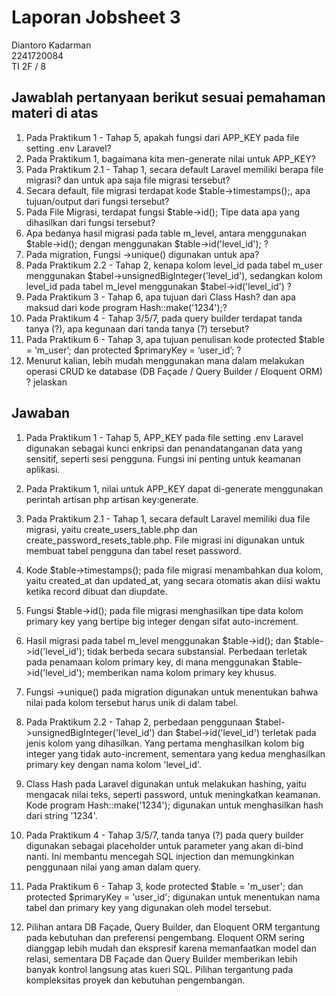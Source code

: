 # Laporan Jobsheet 3

Diantoro Kadarman <br>
2241720084 <br>
TI 2F / 8

## Jawablah pertanyaan berikut sesuai pemahaman materi di atas

1. Pada Praktikum 1 - Tahap 5, apakah fungsi dari APP_KEY pada file setting .env Laravel?
2. Pada Praktikum 1, bagaimana kita men-generate nilai untuk APP_KEY?
3. Pada Praktikum 2.1 - Tahap 1, secara default Laravel memiliki berapa file migrasi?
   dan untuk apa saja file migrasi tersebut?
4. Secara default, file migrasi terdapat kode $table->timestamps();, apa tujuan/output
   dari fungsi tersebut?
5. Pada File Migrasi, terdapat fungsi $table->id(); Tipe data apa yang dihasilkan dari
   fungsi tersebut?
6. Apa bedanya hasil migrasi pada table m_level, antara menggunakan $table->id();
   dengan menggunakan $table->id('level_id'); ?
7. Pada migration, Fungsi ->unique() digunakan untuk apa?
8. Pada Praktikum 2.2 - Tahap 2, kenapa kolom level_id pada tabel m_user
   menggunakan $tabel->unsignedBigInteger('level_id'), sedangkan kolom level_id
   pada tabel m_level menggunakan $tabel->id('level_id') ?
9. Pada Praktikum 3 - Tahap 6, apa tujuan dari Class Hash? dan apa maksud dari kode
   program Hash::make('1234');?
10. Pada Praktikum 4 - Tahap 3/5/7, pada query builder terdapat tanda tanya (?), apa
    kegunaan dari tanda tanya (?) tersebut?
11. Pada Praktikum 6 - Tahap 3, apa tujuan penulisan kode protected $table =
    ‘m_user’; dan protected $primaryKey = ‘user_id’; ?
12. Menurut kalian, lebih mudah menggunakan mana dalam melakukan operasi CRUD ke
    database (DB Façade / Query Builder / Eloquent ORM) ? jelaskan

## Jawaban

1. Pada Praktikum 1 - Tahap 5, APP_KEY pada file setting .env Laravel digunakan sebagai kunci enkripsi dan penandatanganan data yang sensitif, seperti sesi pengguna. Fungsi ini penting untuk keamanan aplikasi.

2. Pada Praktikum 1, nilai untuk APP_KEY dapat di-generate menggunakan perintah artisan php artisan key:generate.

3. Pada Praktikum 2.1 - Tahap 1, secara default Laravel memiliki dua file migrasi, yaitu create_users_table.php dan create_password_resets_table.php. File migrasi ini digunakan untuk membuat tabel pengguna dan tabel reset password.

4. Kode $table->timestamps(); pada file migrasi menambahkan dua kolom, yaitu created_at dan updated_at, yang secara otomatis akan diisi waktu ketika record dibuat dan diupdate.

5. Fungsi $table->id(); pada file migrasi menghasilkan tipe data kolom primary key yang bertipe big integer dengan sifat auto-increment.

6. Hasil migrasi pada tabel m_level menggunakan $table->id(); dan $table->id('level_id'); tidak berbeda secara substansial. Perbedaan terletak pada penamaan kolom primary key, di mana menggunakan $table->id('level_id'); memberikan nama kolom primary key khusus.

7. Fungsi ->unique() pada migration digunakan untuk menentukan bahwa nilai pada kolom tersebut harus unik di dalam tabel.

8. Pada Praktikum 2.2 - Tahap 2, perbedaan penggunaan $tabel->unsignedBigInteger('level_id') dan $tabel->id('level_id') terletak pada jenis kolom yang dihasilkan. Yang pertama menghasilkan kolom big integer yang tidak auto-increment, sementara yang kedua menghasilkan primary key dengan nama kolom 'level_id'.

9. Class Hash pada Laravel digunakan untuk melakukan hashing, yaitu mengacak nilai teks, seperti password, untuk meningkatkan keamanan. Kode program Hash::make('1234'); digunakan untuk menghasilkan hash dari string '1234'.

10. Pada Praktikum 4 - Tahap 3/5/7, tanda tanya (?) pada query builder digunakan sebagai placeholder untuk parameter yang akan di-bind nanti. Ini membantu mencegah SQL injection dan memungkinkan penggunaan nilai yang aman dalam query.

11. Pada Praktikum 6 - Tahap 3, kode protected $table = 'm_user'; dan protected $primaryKey = 'user_id'; digunakan untuk menentukan nama tabel dan primary key yang digunakan oleh model tersebut.

12. Pilihan antara DB Façade, Query Builder, dan Eloquent ORM tergantung pada kebutuhan dan preferensi pengembang. Eloquent ORM sering dianggap lebih mudah dan ekspresif karena memanfaatkan model dan relasi, sementara DB Façade dan Query Builder memberikan lebih banyak kontrol langsung atas kueri SQL. Pilihan tergantung pada kompleksitas proyek dan kebutuhan pengembangan.
